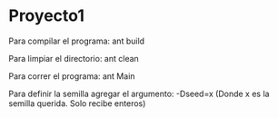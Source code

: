 # Proyecto1

Para compilar el programa: ant build

Para limpiar el directorio: ant clean

Para correr el programa: ant Main

Para definir la semilla agregar el argumento: -Dseed=x (Donde x es la semilla querida. Solo recibe enteros)

